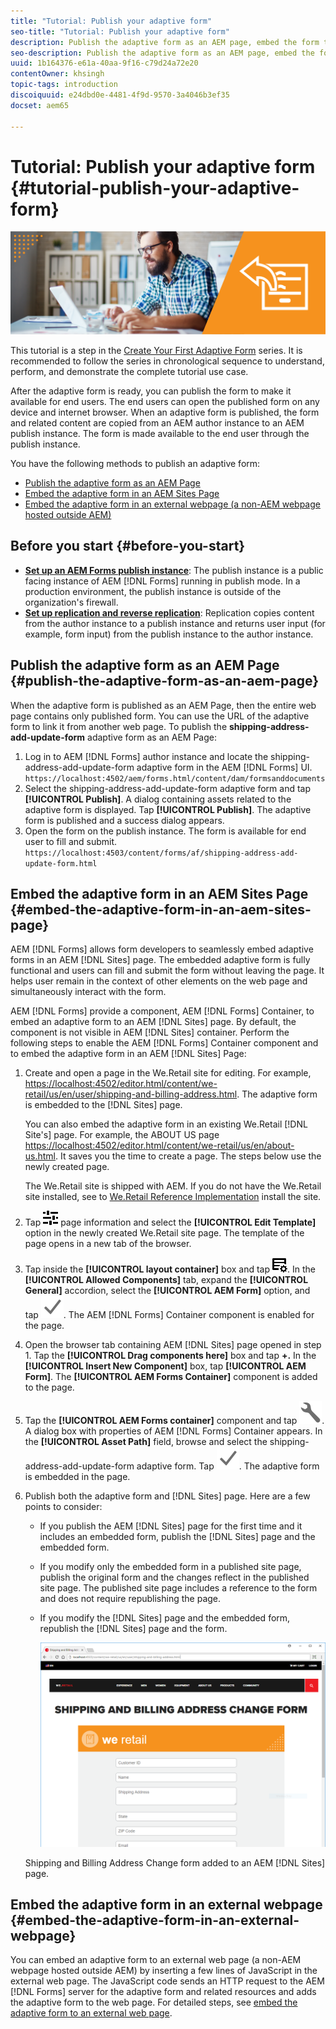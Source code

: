 ```yaml
---
title: "Tutorial: Publish your adaptive form"
seo-title: "Tutorial: Publish your adaptive form"
description: Publish the adaptive form as an AEM page, embed the form to an AEM Sites page, or embed the adaptive form in an external webpage
seo-description: Publish the adaptive form as an AEM page, embed the form to an AEM Sites page, or embed the adaptive form in an external webpage
uuid: 1b164376-e61a-40aa-9f16-c79d24a72e20
contentOwner: khsingh
topic-tags: introduction
discoiquuid: e24dbd0e-4481-4f9d-9570-3a4046b3ef35
docset: aem65

---
```


# Tutorial: Publish your adaptive form {#tutorial-publish-your-adaptive-form}

 ![](do-not-localize/13-publish-your-adaptive-form-small.png)

This tutorial is a step in the [Create Your First Adaptive Form](https://helpx.adobe.com/experience-manager/6-3/forms/using/create-your-first-adaptive-form.html) series. It is recommended to follow the series in chronological sequence to understand, perform, and demonstrate the complete tutorial use case.

After the adaptive form is ready, you can publish the form to make it available for end users. The end users can open the published form on any device and internet browser. When an adaptive form is published, the form and related content are copied from an AEM author instance to an AEM publish instance. The form is made available to the end user through the publish instance.

You have the following methods to publish an adaptive form:

* [Publish the adaptive form as an AEM Page](../../forms/using/publish-your-adaptive-form.md#publish-the-adaptive-form-as-an-aem-page)
* [Embed the adaptive form in an AEM Sites Page](#embed-the-adaptive-form-in-an-aem-sites-page)
* [Embed the adaptive form in an external webpage (a non-AEM webpage hosted outside AEM)](../../forms/using/publish-your-adaptive-form.md)

## Before you start {#before-you-start}

* **[Set up an AEM Forms publish instance](https://helpx.adobe.com/experience-manager/6-3/forms/using/installing-configuring-aem-forms-osgi.html)**: The publish instance is a public facing instance of AEM [!DNL Forms] running in publish mode. In a production environment, the publish instance is outside of the organization's firewall.
* **[Set up replication and reverse replication](https://helpx.adobe.com/experience-manager/6-3/help/sites-deploying/replication.html)**: Replication copies content from the author instance to a publish instance and returns user input (for example, form input) from the publish instance to the author instance.

## Publish the adaptive form as an AEM Page {#publish-the-adaptive-form-as-an-aem-page}

When the adaptive form is published as an AEM Page, then the entire web page contains only published form. You can use the URL of the adaptive form to link it from another web page. To publish the **shipping-address-add-update-form** adaptive form as an AEM Page:

1. Log in to AEM [!DNL Forms] author instance and locate the shipping-address-add-update-form adaptive form in the AEM [!DNL Forms] UI.
   `https://localhost:4502/aem/forms.html/content/dam/formsanddocuments`
1. Select the shipping-address-add-update-form adaptive form and tap **[!UICONTROL Publish]**. A dialog containing assets related to the adaptive form is displayed. Tap **[!UICONTROL Publish]**. The adaptive form is published and a success dialog appears.
1. Open the form on the publish instance. The form is available for end user to fill and submit.
   `https://localhost:4503/content/forms/af/shipping-address-add-update-form.html`

## Embed the adaptive form in an AEM Sites Page {#embed-the-adaptive-form-in-an-aem-sites-page}

AEM [!DNL Forms] allows form developers to seamlessly embed adaptive forms in an AEM [!DNL Sites] page. The embedded adaptive form is fully functional and users can fill and submit the form without leaving the page. It helps user remain in the context of other elements on the web page and simultaneously interact with the form.

AEM [!DNL Forms] provide a component, AEM [!DNL Forms] Container, to embed an adaptive form to an AEM [!DNL Sites] page. By default, the component is not visible in AEM [!DNL Sites] container. Perform the following steps to enable the AEM [!DNL Forms] Container component and to embed the adaptive form in an AEM [!DNL Sites] Page:

1. Create and open a page in the We.Retail site for editing. For example, [https://localhost:4502/editor.html/content/we-retail/us/en/user/shipping-and-billing-address.html](https://localhost:4502/editor.html/content/we-retail/us/en/user/shipping-and-billing-address.html). The adaptive form is embedded to the [!DNL Sites] page.

   You can also embed the adaptive form in an existing We.Retail [!DNL Site's] page. For example, the ABOUT US page [https://localhost:4502/editor.html/content/we-retail/us/en/about-us.html](https://localhost:4502/editor.html/content/we-retail/us/en/about-us.html). It saves you the time to create a page. The steps below use the newly created page.

   The We.Retail site is shipped with AEM. If you do not have the We.Retail site installed, see to [We.Retail Reference Implementation](https://helpx.adobe.com/experience-manager/6-3/help/sites-developing/we-retail.html) install the site.

1. Tap ![properties](assets/properties.png) page information and select the **[!UICONTROL Edit Template]** option in the newly created We.Retail site page. The template of the page opens in a new tab of the browser.
1. Tap inside the **[!UICONTROL layout container]** box and tap ![feedmanagement](assets/feedmanagement.png). In the **[!UICONTROL Allowed Components]** tab, expand the **[!UICONTROL General]** accordion, select the **[!UICONTROL AEM Form]** option, and tap ![save_icon](assets/save_icon.svg). The AEM [!DNL Forms] Container component is enabled for the page.

1. Open the browser tab containing AEM [!DNL Sites] page opened in step 1. Tap the **[!UICONTROL Drag components here]** box and tap **+.** In the **[!UICONTROL Insert New Component]** box, tap **[!UICONTROL AEM Form]**. The **[!UICONTROL AEM Forms Container]** component is added to the page.
1. Tap the **[!UICONTROL AEM Forms container]** component and tap ![configure-icon](assets/configure-icon.svg). A dialog box with properties of AEM [!DNL Forms] Container appears. In the **[!UICONTROL Asset Path]** field, browse and select the shipping-address-add-update-form adaptive form. Tap ![save_icon](assets/save_icon.svg). The adaptive form is embedded in the page.
1. Publish both the adaptive form and [!DNL Sites] page. Here are a few points to consider:

    * If you publish the AEM [!DNL Sites] page for the first time and it includes an embedded form, publish the [!DNL Sites] page and the embedded form.
    * If you modify only the embedded form in a published site page, publish the original form and the changes reflect in the published site page. The published site page includes a reference to the form and does not require republishing the page.
    * If you modify the [!DNL Sites] page and the embedded form, republish the [!DNL Sites] page and the form.

      ![embed-in-aem-sites](assets/embed-in-aem-sites.png)

   Shipping and Billing Address Change form added to an AEM [!DNL Sites] page.

## Embed the adaptive form in an external webpage {#embed-the-adaptive-form-in-an-external-webpage}

You can embed an adaptive form to an external web page (a non-AEM webpage hosted outside AEM) by inserting a few lines of JavaScript in the external web page. The JavaScript code sends an HTTP request to the AEM [!DNL Forms] server for the adaptive form and related resources and adds the adaptive form to the web page. For detailed steps, see [embed the adaptive form to an external web page](/help/forms/using/embed-adaptive-form-external-web-page.md).
